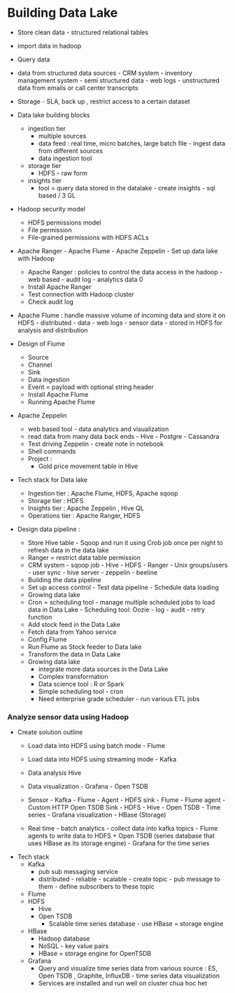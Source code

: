 # Building Data Lake 
+ Store clean data - structured relational tables 
+ import data in hadoop 
+ Query data 
+ data from structured data sources - CRM system - inventory management system - semi structured data - web logs - unstructured data from emails or call center transcripts 
+ Storage - SLA, back up , restrict access to a certain dataset 
+ Data lake building blocks 
    + ingestion tier
        +  multiple sources 
        + data feed : real time, micro batches, large batch file - ingest data from different sources 
        + data ingestion tool 
    + storage tier 
        + HDFS - raw form 
    + insights tier 
        + tool = query data stored in the datalake - create insights - sql based / 3 GL
+ Hadoop security model     
    + HDFS permissions model 
    + File permission 
    + File-grained permissions with HDFS ACLs 

+ Apache Ranger - Apache Flume - Apache Zeppelin - Set up data lake with Hadoop 
    + Apache Ranger : policies to control the data access in the hadoop - web based - audit log - analytics data 0 
    + Install Apache Ranger
    + Test connection with Hadoop cluster 
    + Check audit log 
+ Apache Flume : handle massive volume of incoming data and store it on HDFS - distributed - data - web logs - sensor data - stored in HDFS for analysis and distribution 
+ Design of Flume 
    + Source
    + Channel 
    + Sink 
    + Data ingestion 
    + Event = payload with optional string header 
    + Install Apache Flume 
    + Running Apache Flume 
+ Apache Zeppelin 
    + web based tool - data analytics and visualization 
    + read data from many data back ends - Hive - Postgre - Cassandra 
    + Test driving Zeppelin - create note in notebook 
    + Shell commands
    + Project : 
        + Gold price movement table in Hive 
+ Tech stack for Data lake 
    + Ingestion tier : Apache Flume, HDFS, Apache sqoop
    + Storage tier : HDFS 
    + Insights tier : Apache Zeppelin , Hive QL 
    + Operations tier : Apache Ranger, HDFS 
+ Design data pipeline : 
    + Store Hive table - Sqoop and run it using Crob job once per night to refresh data in the data lake 
    + Ranger = restrict data table permission 
    + CRM system - sqoop job - Hive - HDFS - Ranger - Unix groups/users - user sync - hive server - zeppelin - beeline 
    + Building the data pipeline 
    + Set up access control - Test data pipeline - Schedule data loading 
    + Growing data lake 
    + Cron  = scheduling tool - manage multiple scheduled jobs to load data in Data Lake - Scheduling tool: Oozie - log - audit - retry function
    + Add stock feed in the Data Lake 
    + Fetch data from Yahoo service
    + Config Flume 
    + Run Flume as Stock feeder to Data lake 
    + Transform the data in Data Lake 
    + Growing data lake 
        + integrate more data sources in the Data Lake 
        + Complex transformation 
        + Data science tool : R or Spark 
        + Simple scheduling tool - cron 
        + Need enterprise grade scheduler - run various ETL jobs 
    

### Analyze sensor data using Hadoop 
+ Create solution outline 
    + Load data into HDFS using batch mode - Flume
    + Load data into HDFS using streaming mode - Kafka 
    + Data analysis Hive 
    + Data visualization - Grafana - Open TSDB 
    + Sensor - Kafka - Flume - Agent - HDFS sink - Flume - Flume agent - Custom HTTP Open TSDB Sink - HDFS - Hive - Open TSDB - Time series - Grafana visualization - HBase (Storage)

    + Real time - batch analytics - collect data into kafka topics - Flume agents to write data to HDFS + Open TSDB (series database that uses HBase as its storage engine) - Grafana for the time series 
+ Tech stack 
    + Kafka
        + pub sub messaging service 
        + distributed - reliable - scalable - create topic - pub message to them - define subscribers to these topic 
    + Flume 
    + HDFS 
        + Hive
        + Open TSDB
            + Scalable time series database - use HBase = storage engine 
    + HBase 
        + Hadoop database 
        + NoSQL - key value pairs
        + HBase = storage engine for OpenTSDB 
    + Grafana 
        + Query and visualize time series data from various source : ES, Open TSDB , Graphite, InfluxDB - time series data visualization 
        + Services are installed and run well on cluster 
chua hoc het 
